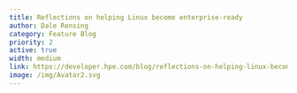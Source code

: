 ```yaml
---
title: Reflections on helping Linux become enterprise-ready
author: Dale Rensing
category: Feature Blog
priority: 2
active: true
width: medium
link: https://developer.hpe.com/blog/reflections-on-helping-linux-become-enterprise-ready/
image: /img/Avatar2.svg
---
```

 ﻿